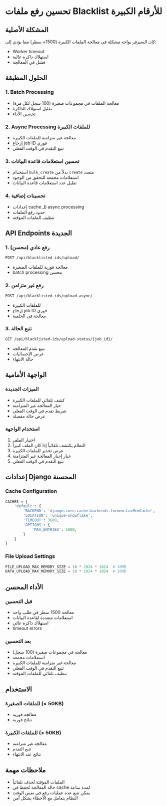 # تحسين رفع ملفات Blacklist للأرقام الكبيرة

## المشكلة الأصلية
كان السيرفر يواجه مشكلة في معالجة الملفات الكبيرة (1500+ سطر) مما يؤدي إلى:
- Worker timeout
- استهلاك ذاكرة عالية
- فشل في المعالجة

## الحلول المطبقة

### 1. Batch Processing
- معالجة الملفات في مجموعات صغيرة (100 سجل لكل مرة)
- تقليل استهلاك الذاكرة
- تحسين الأداء

### 2. Async Processing للملفات الكبيرة
- معالجة غير متزامنة للملفات الكبيرة
- إرجاع job ID فوري
- تتبع التقدم في الوقت الفعلي

### 3. تحسين استعلامات قاعدة البيانات
- استخدام `bulk_create` بدلاً من `create` متعدد
- استعلامات مجمعة للتحقق من الوجود
- تقليل عدد استعلامات قاعدة البيانات

### 4. تحسينات إضافية
- إعدادات cache للـ async processing
- حدود رفع الملفات
- تنظيف الملفات المؤقتة

## API Endpoints الجديدة

### 1. رفع عادي (محسن)
```
POST /api/blacklisted-ids/upload/
```
- معالجة فورية للملفات الصغيرة
- batch processing محسن

### 2. رفع غير متزامن
```
POST /api/blacklisted-ids/upload-async/
```
- للملفات الكبيرة
- إرجاع job ID فوري
- معالجة في الخلفية

### 3. تتبع الحالة
```
GET /api/blacklisted-ids/upload-status/{job_id}/
```
- تتبع تقدم المعالجة
- عرض الإحصائيات
- حالة الانتهاء

## الواجهة الأمامية

### الميزات الجديدة
- كشف تلقائي للملفات الكبيرة
- خيار المعالجة غير المتزامنة
- شريط تقدم في الوقت الفعلي
- عرض حالة مفصلة

### استخدام الواجهة
1. اختيار الملف
2. النظام يكتشف تلقائياً إذا كان الملف كبيراً
3. عرض تحذير للملفات الكبيرة
4. خيار إجبار المعالجة غير المتزامنة
5. تتبع التقدم في الوقت الفعلي

## إعدادات Django المحسنة

### Cache Configuration
```python
CACHES = {
    'default': {
        'BACKEND': 'django.core.cache.backends.locmem.LocMemCache',
        'LOCATION': 'unique-snowflake',
        'TIMEOUT': 3600,
        'OPTIONS': {
            'MAX_ENTRIES': 1000,
        }
    }
}
```

### File Upload Settings
```python
FILE_UPLOAD_MAX_MEMORY_SIZE = 10 * 1024 * 1024  # 10MB
DATA_UPLOAD_MAX_MEMORY_SIZE = 10 * 1024 * 1024  # 10MB
```

## الأداء المحسن

### قبل التحسين
- معالجة 1500 سطر في طلب واحد
- استعلامات متعددة لقاعدة البيانات
- استهلاك ذاكرة عالي
- timeout errors

### بعد التحسين
- معالجة في مجموعات صغيرة (100 سجل)
- استعلامات مجمعة
- معالجة غير متزامنة للملفات الكبيرة
- تتبع التقدم في الوقت الفعلي
- تنظيف تلقائي للملفات المؤقتة

## الاستخدام

### للملفات الصغيرة (< 50KB)
- معالجة فورية
- نتائج فورية

### للملفات الكبيرة (> 50KB)
- معالجة غير متزامنة
- تتبع التقدم
- نتائج عند الانتهاء

## ملاحظات مهمة
- الملفات المؤقتة تُحذف تلقائياً
- حالة المعالجة تُحفظ في cache لمدة ساعة
- يمكن تتبع عدة عمليات رفع في نفس الوقت
- النظام يتعامل مع الأخطاء بشكل آمن
